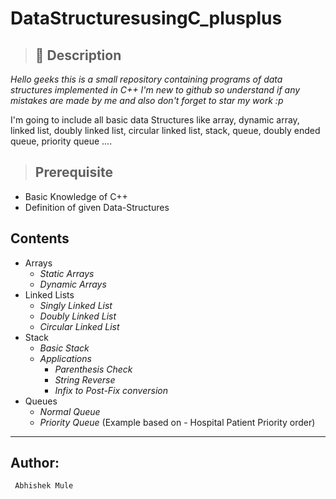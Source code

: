  # DataStructuresusingC_plusplus 

> ## &#x1F534; Description

*Hello geeks this is a small repository containing programs of data structures implemented in C++
I'm  new to github so understand if any mistakes are made by me and also don't forget to star my work :p*


I'm going to include all basic data Structures like array, dynamic array, linked list, doubly linked list, circular linked list, stack, 
queue, doubly ended queue, priority queue ....

> ## Prerequisite 

* Basic Knowledge of C++
* Definition of given Data-Structures

## Contents

* Arrays
    * *Static Arrays*
    * *Dynamic Arrays*
* Linked Lists
    * *Singly Linked List*
    * *Doubly Linked List*
    * *Circular Linked List*
* Stack
    * *Basic Stack*
    * *Applications*
         * *Parenthesis Check*
         * *String Reverse*
         * *Infix to Post-Fix conversion*
* Queues
   * *Normal Queue*
   * *Priority Queue* (Example based on - Hospital Patient Priority order)
    
---
## Author:
     Abhishek Mule
